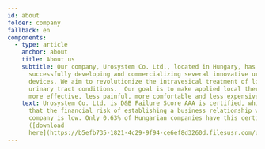 ```yaml
---
id: about
folder: company
fallback: en
components:
  - type: article
    anchor: about
    title: About us
    subtitle: Our company, Urosystem Co. Ltd., located in Hungary, has been
      successfully developing and commercializing several innovative urological
      devices. We aim to revolutionize the intravesical treatment of lower
      urinary tract conditions.  Our goal is to make applied local therapies
      more effective, less painful, more comfortable and less expensive.
    text: Urosystem Co. Ltd. is D&B Failure Score AAA is certified, which indicates
      that the financial risk of establishing a business relationship with the
      company is low. Only 0.63% of Hungarian companies have this certificate
      ([download
      here](https://b5efb735-1821-4c29-9f94-ce6ef8d3260d.filesusr.com/ugd/899d64_0684d8e56d9e4a01a0f8be7e8308b60d.pdf)).
---
```


